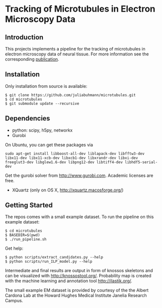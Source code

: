 # Tracking of Microtubules in Electron Microscopy Data

## Introduction

This projects implements a pipeline for the tracking of microtubules in electron microscopy data of neural tissue.
For more information see the corresponding [publication](http://ieeexplore.ieee.org/document/7493275/?arnumber=7493275).







## Installation

Only installation from source is available:

    $ git clone https://github.com/juliabuhmann/microtubules.git
    $ cd microtubules
    $ git submodule update --recursive


## Dependencies

 * python: scipy, h5py, networkx
 * Gurobi

  On Ubuntu, you can get these packages via

  ```
  sudo apt-get install libboost-all-dev liblapack-dev libfftw3-dev libx11-dev libx11-xcb-dev libxcb1-dev libxrandr-dev libxi-dev freeglut3-dev libglew1.6-dev libpng12-dev libtiff4-dev libhdf5-serial-dev
  ```

  Get the gurobi solver from http://www.gurobi.com. Academic licenses are free.

  * XQuartz (only on OS X, http://xquartz.macosforge.org/)

## Getting Started
The repos comes with a small example dataset. To run the pipeline on this example dataset:

    $ cd microtubules
    $ BASEDIR=$(pwd)
    $ ./run_pipeline.sh

Get help:

    $ python scripts/extract_candidates.py --help
    $ python scripts/run_ILP_model.py --help

Intermediate and final results are output in form of knossos skeletons and can be visualized with http://knossostool.org/.
Probability map is created with the machine learning and annotation tool http://ilastik.org/.

The small example EM dataset is provided by courtesy of the the Albert Cardona Lab at the Howard Hughes
Medical Institute Janelia Research Campus.
